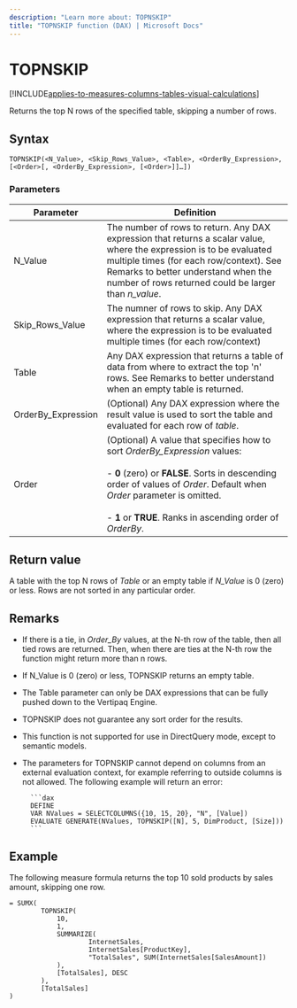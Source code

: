 ```yaml
---
description: "Learn more about: TOPNSKIP"
title: "TOPNSKIP function (DAX) | Microsoft Docs"
---
```

# TOPNSKIP

[!INCLUDE[applies-to-measures-columns-tables-visual-calculations](includes/applies-to-measures-columns-tables-visual-calculations.md)]

Returns the top N rows of the specified table, skipping a number of rows.  
  
## Syntax  
  
```dax
TOPNSKIP(<N_Value>, <Skip_Rows_Value>, <Table>, <OrderBy_Expression>, [<Order>[, <OrderBy_Expression>, [<Order>]]…])  
```
  
### Parameters

|Parameter|Definition|  
|-------------|--------------|  
|N_Value|The number of rows to return. Any DAX expression that returns a scalar value, where the expression is to be evaluated multiple times (for each row/context). See Remarks to better understand when the number of rows returned could be larger than *n_value*.  |
|Skip_Rows_Value|The numner of rows to skip. Any DAX expression that returns a scalar value, where the expression is to be evaluated multiple times (for each row/context)|
|Table|Any DAX expression that returns a table of data from where to extract the top 'n' rows. See Remarks to better understand when an empty table is returned.  |  
|OrderBy_Expression|(Optional) Any DAX expression where the result value is used to sort the table and evaluated for each row of *table*.  |
|Order|(Optional) A value that specifies how to sort *OrderBy_Expression* values:<br /><br /> - **0** (zero) or  **FALSE**. Sorts in descending order of values of *Order*. Default when *Order* parameter is omitted. <br /><br /> - **1** or **TRUE**. Ranks in ascending order of *OrderBy*.|
  
## Return value

A table with the top N rows of *Table* or an empty table if *N_Value* is 0 (zero) or less. Rows are not sorted in any particular order.  
  
## Remarks  
  
- If there is a tie, in *Order_By* values, at the N-th row of the table, then all tied rows are returned. Then, when there are ties at the N-th row the function might return more than n rows.  
  
- If N_Value is 0 (zero) or less, TOPNSKIP returns an empty table.  

- The Table parameter can only be DAX expressions that can be fully pushed down to the Vertipaq Engine.

- TOPNSKIP does not guarantee any sort order for the results.  

- This function is not supported for use in DirectQuery mode, except to semantic models.

- The parameters for TOPNSKIP cannot depend on columns from an external evaluation context, for example referring to outside columns is not allowed. The following example will return an error:

        ```dax
        DEFINE
        VAR NValues = SELECTCOLUMNS({10, 15, 20}, "N", [Value])
        EVALUATE GENERATE(NValues, TOPNSKIP([N], 5, DimProduct, [Size]))
        ```

## Example

The following measure formula returns the top 10 sold products by sales amount, skipping one row.  
  
```dax
= SUMX(
        TOPNSKIP(
            10,
            1, 
            SUMMARIZE(
                    InternetSales, 
                    InternetSales[ProductKey], 
                    "TotalSales", SUM(InternetSales[SalesAmount])
            ),
            [TotalSales], DESC
        ),
        [TotalSales]
)
 
```
